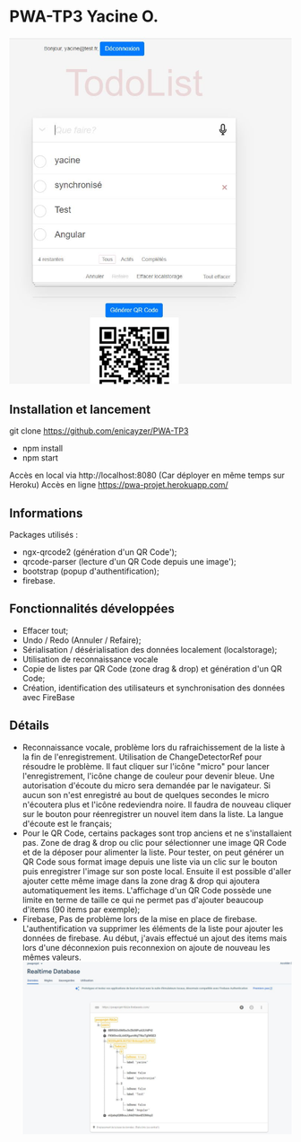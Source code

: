 # PWA-TP3 Yacine O.

![alt text](src/assets/img/projet.jpg?raw=true "Projet")

## Installation et lancement

git clone https://github.com/enicayzer/PWA-TP3
- npm install
- npm start

Accès en local via http://localhost:8080 (Car déployer en même temps sur Heroku)
Accès en ligne https://pwa-projet.herokuapp.com/

## Informations

Packages utilisés : 
- ngx-qrcode2 (génération d'un QR Code');
- qrcode-parser (lecture d'un QR Code depuis une image');
- bootstrap (popup d'authentification);
- firebase.

## Fonctionnalités développées
- Effacer tout;
- Undo / Redo (Annuler / Refaire);
- Sérialisation / désérialisation des données localement (localstorage);
- Utilisation de reconnaissance vocale 
- Copie de listes par QR Code (zone drag & drop) et génération d'un QR Code;
- Création, identification des utilisateurs et synchronisation des données avec FireBase 

## Détails 
- Reconnaissance vocale, problème lors du rafraichissement de la liste à la fin de l'enregistrement. Utilisation de ChangeDetectorRef pour résoudre le problème. Il faut cliquer sur l'icône "micro" pour lancer l'enregistrement, l'icône change de couleur pour devenir bleue.
Une autorisation d'écoute du micro sera demandée par le navigateur. Si aucun son n'est enregistré au bout de quelques secondes le micro n'écoutera plus et l'icône redeviendra noire. Il faudra de nouveau cliquer sur le bouton pour réenregistrer un nouvel item dans la liste.
La langue d'écoute est le français;
- Pour le QR Code, certains packages sont trop anciens et ne s'installaient pas. Zone de drag & drop ou clic pour sélectionner une image QR Code et de la déposer pour alimenter la liste. Pour tester, on peut générer un QR Code sous format image depuis une liste via un clic sur le bouton puis enregistrer l'image sur son poste local. Ensuite il est possible d'aller ajouter cette même image dans la zone drag & drop qui ajoutera automatiquement les items. L'affichage d'un QR Code possède une limite en terme de taille ce qui ne permet pas d'ajouter beaucoup d'items (90 items par exemple);
- Firebase, Pas de problème lors de la mise en place de firebase. 
L'authentification va supprimer les éléments de la liste pour ajouter les données de firebase.
Au début, j'avais effectué un ajout des items mais lors d'une déconnexion puis reconnexion on ajoute de nouveau les mêmes valeurs.
![alt text](src/assets/img/firebase.jpg?raw=true "Firebase")
